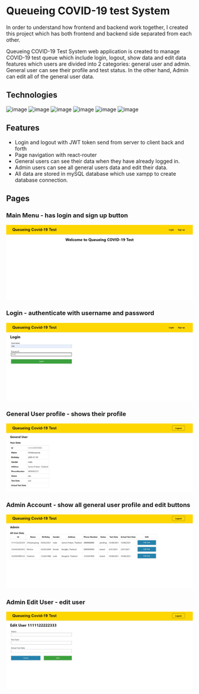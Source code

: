 # Queueing COVID-19 test System
In order to understand how frontend and backend work together, I created this project which has both frontend and backend side separated from each other. 

Queueing COVID-19 Test System web application is created to manage COVID-19 test queue which include login, logout, show data and edit data features which users are divided into 2 categories: general user and admin. General user can see their profile and test status. In the other hand, Admin can edit all of the general user data.

## Technologies
![image](https://img.shields.io/badge/CSS3-1572B6?style=for-the-badge&logo=css3&logoColor=white)
![image](https://img.shields.io/badge/JavaScript-F7DF1E?style=for-the-badge&logo=javascript&logoColor=black)
![image](https://img.shields.io/badge/React-20232A?style=for-the-badge&logo=react&logoColor=61DAFB)
![image](https://img.shields.io/badge/Node.js-339933?style=for-the-badge&logo=nodedotjs&logoColor=white)
![image](https://img.shields.io/badge/Express.js-000000?style=for-the-badge&logo=express&logoColor=white)
![image](https://img.shields.io/badge/MySQL-00000F?style=for-the-badge&logo=mysql&logoColor=white)

## Features
- Login and logout with JWT token send from server to client back and forth
- Page navigation with react-router
- General users can see their data when they have already logged in.
- Admin users can see all general users data and edit their data.
- All data are stored in mySQL database which use xampp to create database connection.

## Pages
### Main Menu - has login and sign up button
![image](images/mainmenu.jpg)

### Login - authenticate with username and password
![image](images/login.jpg)

### General User profile - shows their profile
![image](images/general_user_account.jpg)

### Admin Account - show all general user profile and edit buttons
![image](images/admin_account.jpg)

### Admin Edit User - edit user
![image](images/admin_edit_user.jpg)
